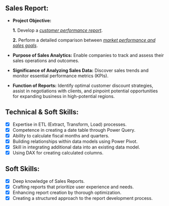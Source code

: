 ## Sales Report:

- **Project Objective:**

  **1.** Develop a _[customer performance report](https://github.com/Nandukovil/Excel-sales-Analytics/blob/main/customer%20net%20sales%20performance.pdf)_.

  **2.** Perform a detailed comparison between _[market performance and sales goals](https://github.com/KirandeepMarala/Excel-Sales_Analysis/blob/main/Customer%20Performance%20Report.pdf)_.

- **Purpose of Sales Analytics:** Enable companies to track and assess their sales operations and outcomes.

- **Significance of Analyzing Sales Data:** Discover sales trends and monitor essential performance metrics (KPIs).

- **Function of Reports:** Identify optimal customer discount strategies, assist in negotiations with clients, and pinpoint potential opportunities for expanding business in high-potential regions.

## Technical & Soft Skills:

- [x] Expertise in ETL (Extract, Transform, Load) processes.
- [x] Competence in creating a date table through Power Query.
- [x] Ability to calculate fiscal months and quarters.
- [x] Building relationships within data models using Power Pivot.
- [x] Skill in integrating additional data into an existing data model.
- [x] Using DAX for creating calculated columns.

## Soft Skills:

- [x] Deep knowledge of Sales Reports.
- [x] Crafting reports that prioritize user experience and needs.
- [x] Enhancing report creation by thorough optimization.
- [x] Creating a structured approach to the report development process.
